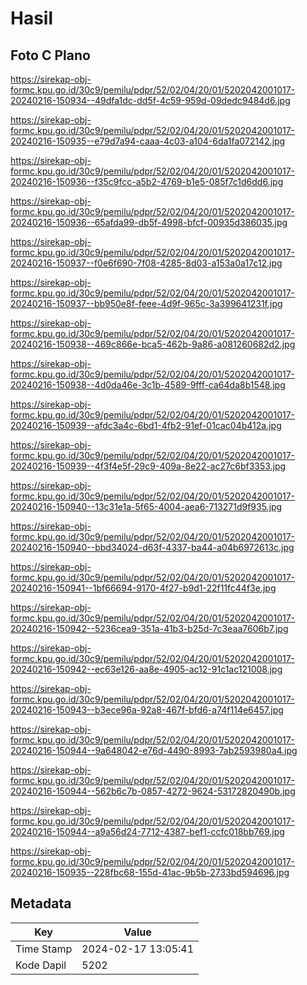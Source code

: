 # Hasil

## Foto C Plano

https://sirekap-obj-formc.kpu.go.id/30c9/pemilu/pdpr/52/02/04/20/01/5202042001017-20240216-150934--49dfa1dc-dd5f-4c59-959d-09dedc9484d6.jpg

https://sirekap-obj-formc.kpu.go.id/30c9/pemilu/pdpr/52/02/04/20/01/5202042001017-20240216-150935--e79d7a94-caaa-4c03-a104-6da1fa072142.jpg

https://sirekap-obj-formc.kpu.go.id/30c9/pemilu/pdpr/52/02/04/20/01/5202042001017-20240216-150936--f35c9fcc-a5b2-4769-b1e5-085f7c1d6dd6.jpg

https://sirekap-obj-formc.kpu.go.id/30c9/pemilu/pdpr/52/02/04/20/01/5202042001017-20240216-150936--65afda99-db5f-4998-bfcf-00935d386035.jpg

https://sirekap-obj-formc.kpu.go.id/30c9/pemilu/pdpr/52/02/04/20/01/5202042001017-20240216-150937--f0e6f690-7f08-4285-8d03-a153a0a17c12.jpg

https://sirekap-obj-formc.kpu.go.id/30c9/pemilu/pdpr/52/02/04/20/01/5202042001017-20240216-150937--bb950e8f-feee-4d9f-965c-3a399641231f.jpg

https://sirekap-obj-formc.kpu.go.id/30c9/pemilu/pdpr/52/02/04/20/01/5202042001017-20240216-150938--469c866e-bca5-462b-9a86-a081260682d2.jpg

https://sirekap-obj-formc.kpu.go.id/30c9/pemilu/pdpr/52/02/04/20/01/5202042001017-20240216-150938--4d0da46e-3c1b-4589-9fff-ca64da8b1548.jpg

https://sirekap-obj-formc.kpu.go.id/30c9/pemilu/pdpr/52/02/04/20/01/5202042001017-20240216-150939--afdc3a4c-6bd1-4fb2-91ef-01cac04b412a.jpg

https://sirekap-obj-formc.kpu.go.id/30c9/pemilu/pdpr/52/02/04/20/01/5202042001017-20240216-150939--4f3f4e5f-29c9-409a-8e22-ac27c6bf3353.jpg

https://sirekap-obj-formc.kpu.go.id/30c9/pemilu/pdpr/52/02/04/20/01/5202042001017-20240216-150940--13c31e1a-5f65-4004-aea6-713271d9f935.jpg

https://sirekap-obj-formc.kpu.go.id/30c9/pemilu/pdpr/52/02/04/20/01/5202042001017-20240216-150940--bbd34024-d63f-4337-ba44-a04b6972613c.jpg

https://sirekap-obj-formc.kpu.go.id/30c9/pemilu/pdpr/52/02/04/20/01/5202042001017-20240216-150941--1bf66694-9170-4f27-b9d1-22f11fc44f3e.jpg

https://sirekap-obj-formc.kpu.go.id/30c9/pemilu/pdpr/52/02/04/20/01/5202042001017-20240216-150942--5236cea9-351a-41b3-b25d-7c3eaa7606b7.jpg

https://sirekap-obj-formc.kpu.go.id/30c9/pemilu/pdpr/52/02/04/20/01/5202042001017-20240216-150942--ec63e126-aa8e-4905-ac12-91c1ac121008.jpg

https://sirekap-obj-formc.kpu.go.id/30c9/pemilu/pdpr/52/02/04/20/01/5202042001017-20240216-150943--b3ece96a-92a8-467f-bfd6-a74f114e6457.jpg

https://sirekap-obj-formc.kpu.go.id/30c9/pemilu/pdpr/52/02/04/20/01/5202042001017-20240216-150944--9a648042-e76d-4490-8993-7ab2593980a4.jpg

https://sirekap-obj-formc.kpu.go.id/30c9/pemilu/pdpr/52/02/04/20/01/5202042001017-20240216-150944--562b6c7b-0857-4272-9624-53172820490b.jpg

https://sirekap-obj-formc.kpu.go.id/30c9/pemilu/pdpr/52/02/04/20/01/5202042001017-20240216-150944--a9a56d24-7712-4387-bef1-ccfc018bb769.jpg

https://sirekap-obj-formc.kpu.go.id/30c9/pemilu/pdpr/52/02/04/20/01/5202042001017-20240216-150935--228fbc68-155d-41ac-9b5b-2733bd594696.jpg


## Metadata

| Key        | Value               |
| ---------- | ------------------- |
| Time Stamp | 2024-02-17 13:05:41 |
| Kode Dapil | 5202                |



